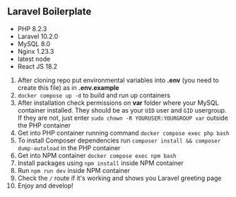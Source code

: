 ## Laravel Boilerplate
* PHP 8.2.3
* Laravel 10.2.0
* MySQL 8.0
* Nginx 1.23.3
* latest node
* React JS 18.2

1) After cloning repo put environmental variables into **.env** (you need to create this file) as in **.env.example**
2) `docker compose up -d` to build and run up containers
3) After installation check permissions on **var** folder where your MySQL container installed. They should be as your `UID` user and `GID` usergroup.
If they are not, just enter `sudo chown -R YOURUSER:YOURGROUP var` outside the PHP container
4) Get into PHP container running command `docker compose exec php bash`
5) To install Composer dependencies run `composer install && composer dump-autoload` in the PHP container
6) Get into NPM container `docker compose exec npm bash`
7) Install packages using `npm install` inside NPM container
8) Run `npm run dev` inside NPM container
9) Check the `/` route if it's working and shows you Laravel greeting page
10) Enjoy and develop!